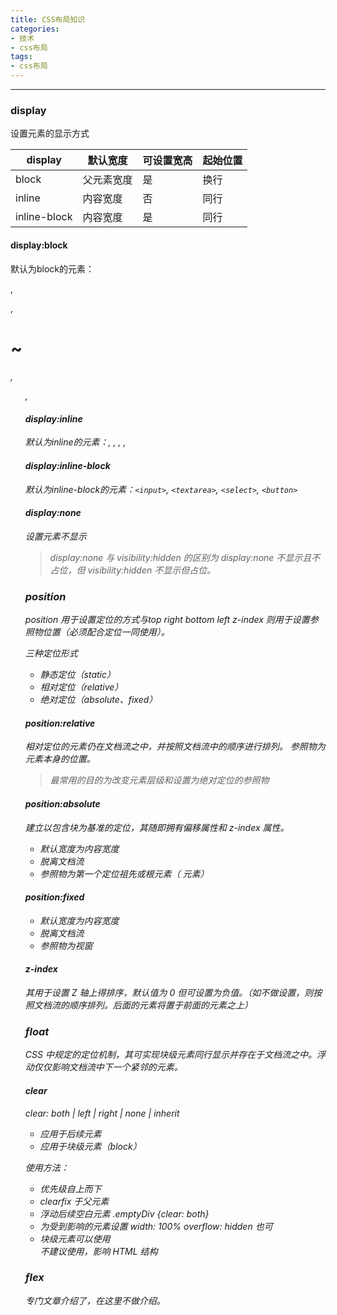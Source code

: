 ```yaml
---
title: CSS布局知识
categories:
- 技术
- css布局
tags:
- css布局
---
```



-------------

### display

设置元素的显示方式

display | 默认宽度 | 可设置宽高 | 起始位置
------------ | -------------|---------|---------
block | 父元素宽度|是|换行
inline | 内容宽度|否|同行
inline-block | 内容宽度|是|同行

<!--more-->

#### display:block

默认为block的元素：<div>, <p>, <h1> ~ <h6>, <ul>, <form>

#### display:inline

默认为inline的元素：<span>, <a>, <label>, <cite>, <em>

#### display:inline-block

默认为inline-block的元素：`<input>`, `<textarea>`, `<select>`, `<button>`



#### display:none

设置元素不显示

>display:none 与 visibility:hidden 的区别为 display:none 不显示且不占位，但 visibility:hidden 不显示但占位。


### position

position 用于设置定位的方式与top right bottom left z-index 则用于设置参照物位置（必须配合定位一同使用）。

三种定位形式
- 静态定位（static）
- 相对定位（relative）
- 绝对定位（absolute、fixed）

#### position:relative

相对定位的元素仍在文档流之中，并按照文档流中的顺序进行排列。
参照物为元素本身的位置。

>最常用的目的为改变元素层级和设置为绝对定位的参照物


#### position:absolute

建立以包含块为基准的定位，其随即拥有偏移属性和 z-index 属性。
- 默认宽度为内容宽度
- 脱离文档流
- 参照物为第一个定位祖先或根元素（<html> 元素）


#### position:fixed
- 默认宽度为内容宽度
- 脱离文档流
- 参照物为视窗

#### z-index

其用于设置 Z 轴上得排序，默认值为 0 但可设置为负值。（如不做设置，则按照文档流的顺序排列。后面的元素将置于前面的元素之上）


### float

CSS 中规定的定位机制，其可实现块级元素同行显示并存在于文档流之中。浮动仅仅影响文档流中下一个紧邻的元素。

#### clear

clear: both | left | right | none | inherit

- 应用于后续元素
- 应用于块级元素（block）

使用方法：

- 优先级自上而下
- clearfix 于父元素
- 浮动后续空白元素 .emptyDiv {clear: both}
- 为受到影响的元素设置 width: 100% overflow: hidden 也可
- 块级元素可以使用 <br> 不建议使用，影响 HTML 结构


### flex

专门文章介绍了，在这里不做介绍。
